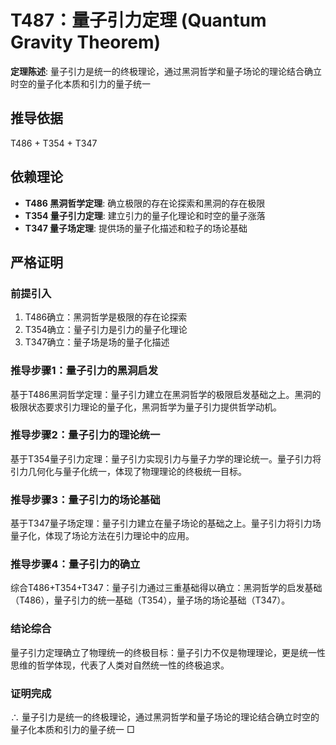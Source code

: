 # T487：量子引力定理 (Quantum Gravity Theorem)

**定理陈述**: 量子引力是统一的终极理论，通过黑洞哲学和量子场论的理论结合确立时空的量子化本质和引力的量子统一

## 推导依据
T486 + T354 + T347

## 依赖理论
- **T486 黑洞哲学定理**: 确立极限的存在论探索和黑洞的存在极限
- **T354 量子引力定理**: 建立引力的量子化理论和时空的量子涨落
- **T347 量子场定理**: 提供场的量子化描述和粒子的场论基础

## 严格证明

### 前提引入
1. T486确立：黑洞哲学是极限的存在论探索
2. T354确立：量子引力是引力的量子化理论
3. T347确立：量子场是场的量子化描述

### 推导步骤1：量子引力的黑洞启发
基于T486黑洞哲学定理：量子引力建立在黑洞哲学的极限启发基础之上。黑洞的极限状态要求引力理论的量子化，黑洞哲学为量子引力提供哲学动机。

### 推导步骤2：量子引力的理论统一
基于T354量子引力定理：量子引力实现引力与量子力学的理论统一。量子引力将引力几何化与量子化统一，体现了物理理论的终极统一目标。

### 推导步骤3：量子引力的场论基础
基于T347量子场定理：量子引力建立在量子场论的基础之上。量子引力将引力场量子化，体现了场论方法在引力理论中的应用。

### 推导步骤4：量子引力的确立
综合T486+T354+T347：量子引力通过三重基础得以确立：黑洞哲学的启发基础（T486），量子引力的统一基础（T354），量子场的场论基础（T347）。

### 结论综合
量子引力定理确立了物理统一的终极目标：量子引力不仅是物理理论，更是统一性思维的哲学体现，代表了人类对自然统一性的终极追求。

### 证明完成
∴ 量子引力是统一的终极理论，通过黑洞哲学和量子场论的理论结合确立时空的量子化本质和引力的量子统一 □